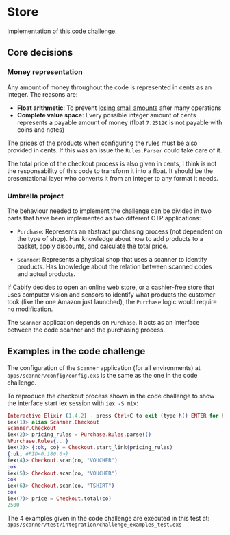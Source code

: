 # Store

Implementation of [this code challenge](https://gist.github.com/patriciagao/377dca8920ba3b1fc8da).

## Core decisions

### Money representation

Any amount of money throughout the code is represented in cents as an integer. The reasons are:

  * **Float arithmetic**: To prevent [losing small amounts](http://stackoverflow.com/questions/3730019/why-not-use-double-or-float-to-represent-currency) after many operations
  * **Complete value space**: Every possible integer amount of cents represents a payable amount of money (float `7.2512€` is not payable with coins and notes)

The prices of the products when configuring the rules must be also provided in cents. If this was an issue the
`Rules.Parser` could take care of it.

The total price of the checkout process is also given in cents, I think is not the responsability of this code
to transform it into a float. It should be the presentational layer who converts it from an integer to any format
it needs.

### Umbrella project

The behaviour needed to implement the challenge can be divided in two parts that have been implemented as
two different OTP applications:

  * `Purchase`: Represents an abstract purchasing process (not dependent on the type of shop). Has knowledge about
  how to add products to a basket, apply discounts, and calculate the total price.

  * `Scanner`: Represents a physical shop that uses a scanner to identify products. Has knowledge about the relation
  between scanned codes and actual products.

If Cabify decides to open an online web store, or a cashier-free store that uses computer vision and sensors to identify
what products the customer took (like the one Amazon just launched), the `Purchase` logic would require no modification.

The `Scanner` application depends on `Purchase`. It acts as an interface between the code scanner and the purchasing process.

## Examples in the code challenge

The configuration of the `Scanner` application (for all environments) at `apps/scanner/config/config.exs` is
the same as the one in the code challenge.

To reproduce the checkout process shown in the code challenge to show the interface
start iex session with `iex -S mix`:

```elixir
Interactive Elixir (1.4.2) - press Ctrl+C to exit (type h() ENTER for help)
iex(1)> alias Scanner.Checkout
Scanner.Checkout
iex(2)> pricing_rules = Purchase.Rules.parse!()
%Purchase.Rules{...}
iex(3)> {:ok, co} = Checkout.start_link(pricing_rules)
{:ok, #PID<0.180.0>}
iex(4)> Checkout.scan(co, "VOUCHER")
:ok
iex(5)> Checkout.scan(co, "VOUCHER")
:ok
iex(6)> Checkout.scan(co, "TSHIRT")
:ok
iex(7)> price = Checkout.total(co)
2500
```

The 4 examples given in the code challenge are executed in this test at: `apps/scanner/test/integration/challenge_examples_test.exs`


